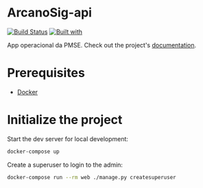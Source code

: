 # ArcanoSig-api

[![Build Status](https://travis-ci.org/isisaraujo/ArcanoSig-api.svg?branch=master)](https://travis-ci.org/isisaraujo/ArcanoSig-api)
[![Built with](https://img.shields.io/badge/Built_with-Cookiecutter_Django_Rest-F7B633.svg)](https://github.com/agconti/cookiecutter-django-rest)

App operacional da PMSE. Check out the project's [documentation](http://isisaraujo.github.io/ArcanoSig-api/).

# Prerequisites

- [Docker](https://docs.docker.com/docker-for-mac/install/)

# Initialize the project

Start the dev server for local development:

```bash
docker-compose up
```

Create a superuser to login to the admin:

```bash
docker-compose run --rm web ./manage.py createsuperuser
```
